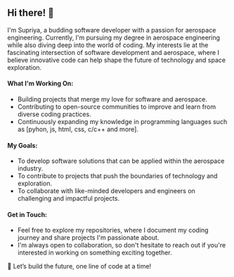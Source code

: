 ## Hi there! 👋

I'm Supriya, a budding software developer with a passion for aerospace engineering. Currently, I'm pursuing my degree in aerospace engineering while also diving deep into the world of coding. My interests lie at the fascinating intersection of software development and aerospace, where I believe innovative code can help shape the future of technology and space exploration.

#### What I'm Working On:
- Building projects that merge my love for software and aerospace.
- Contributing to open-source communities to improve and learn from diverse coding practices.
- Continuously expanding my knowledge in programming languages such as [pyhon, js, html, css, c/c++ and more].

#### My Goals:
- To develop software solutions that can be applied within the aerospace industry.
- To contribute to projects that push the boundaries of technology and exploration.
- To collaborate with like-minded developers and engineers on challenging and impactful projects.

#### Get in Touch:
- Feel free to explore my repositories, where I document my coding journey and share projects I'm passionate about.
- I'm always open to collaboration, so don't hesitate to reach out if you're interested in working on something exciting together.

🚀 Let’s build the future, one line of code at a time!
